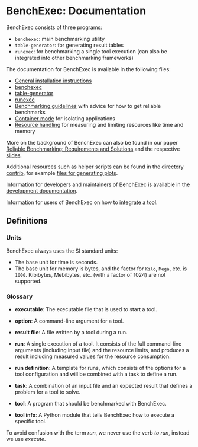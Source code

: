 # BenchExec: Documentation

BenchExec consists of three programs:

- `benchexec`: main benchmarking utility
- `table-generator`: for generating result tables
- `runexec`: for benchmarking a single tool execution (can also be integrated into other benchmarking frameworks)

The documentation for BenchExec is available in the following files:

- [General installation instructions](INSTALL.md)
- [benchexec](benchexec.md)
- [table-generator](table-generator.md)
- [runexec](runexec.md)
- [Benchmarking guidelines](benchmarking.md) with advice for how to get reliable benchmarks
- [Container mode](container.md) for isolating applications
- [Resource handling](resources.md) for measuring and limiting resources like time and memory

More on the background of BenchExec can also be found in our paper
[Reliable Benchmarking: Requirements and Solutions](https://www.sosy-lab.org/research/pub/2019-STTT.Reliable_Benchmarking_Requirements_and_Solutions.pdf)
and the respective [slides](https://www.sosy-lab.org/research/prs/Current_ReliableBenchmarking.pdf).

Additional resources such as helper scripts can be found in the directory [contrib](../contrib),
for example [files for generating plots](../contrib/plots/README.md).

Information for developers and maintainers of BenchExec is available
in the [development documentation](DEVELOPMENT.md).

Information for users of BenchExec on how to [integrate a tool](tool-integration.md).


## Definitions

### Units

BenchExec always uses the SI standard units:
- The base unit for time is seconds.
- The base unit for memory is bytes, and the factor for `Kilo`, `Mega`, etc. is `1000`.
  Kibibytes, Mebibytes, etc. (with a factor of 1024) are not supported.

### Glossary

- **executable**: The executable file that is used to start a tool.

- **option**: A command-line argument for a tool.

- **result file**: A file written by a tool during a run.

- **run**: A single execution of a tool.
  It consists of the full command-line arguments (including input file)
  and the resource limits,
  and produces a result including measured values for the resource consumption.

- **run definition**: A template for runs,
  which consists of the options for a tool configuration
  and will be combined with a task to define a run.

- **task**: A combination of an input file and an expected result
  that defines a problem for a tool to solve.

- **tool**: A program that should be benchmarked with BenchExec.

- **tool info**: A Python module that tells BenchExec how to execute a specific tool.

To avoid confusion with the term *run*, we never use the verb *to run*,
instead we use *execute*.
